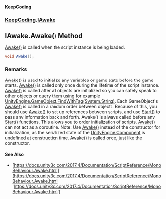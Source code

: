 #### [KeepCoding](index.md 'index')
### [KeepCoding](KeepCoding.md 'KeepCoding').[IAwake](IAwake.md 'KeepCoding.IAwake')
## IAwake.Awake() Method
[Awake()](IAwake.Awake().md 'KeepCoding.IAwake.Awake()') is called when the script instance is being loaded.  
            
```csharp
void Awake();
```
### Remarks
[Awake()](IAwake.Awake().md 'KeepCoding.IAwake.Awake()') is used to initialize any variables or game state before the game starts. [Awake()](IAwake.Awake().md 'KeepCoding.IAwake.Awake()') is called only once during the lifetime of the script instance. [Awake()](IAwake.Awake().md 'KeepCoding.IAwake.Awake()') is called after all objects are initialized so you can safely speak to other objects or query them using for example [UnityEngine.GameObject.FindWithTag(System.String)](https://docs.microsoft.com/en-us/dotnet/api/UnityEngine.GameObject.FindWithTag#UnityEngine_GameObject_FindWithTag_System_String_ 'UnityEngine.GameObject.FindWithTag(System.String)'). Each GameObject's [Awake()](IAwake.Awake().md 'KeepCoding.IAwake.Awake()') is called in a random order between objects. Because of this, you should use [Awake()](IAwake.Awake().md 'KeepCoding.IAwake.Awake()') to set up references between scripts, and use [Start()](IStart.Start().md 'KeepCoding.IStart.Start()') to pass any information back and forth. [Awake()](IAwake.Awake().md 'KeepCoding.IAwake.Awake()') is always called before any [Start()](IStart.Start().md 'KeepCoding.IStart.Start()') functions. This allows you to order initialization of scripts. [Awake()](IAwake.Awake().md 'KeepCoding.IAwake.Awake()') can not act as a coroutine. Note: Use [Awake()](IAwake.Awake().md 'KeepCoding.IAwake.Awake()') instead of the constructor for initialization, as the serialized state of the [UnityEngine.Component](https://docs.microsoft.com/en-us/dotnet/api/UnityEngine.Component 'UnityEngine.Component') is undefined at construction time. [Awake()](IAwake.Awake().md 'KeepCoding.IAwake.Awake()') is called once, just like the constructor.  
            
#### See Also
- [https://docs.unity3d.com/2017.4/Documentation/ScriptReference/MonoBehaviour.Awake.html](https://docs.unity3d.com/2017.4/Documentation/ScriptReference/MonoBehaviour.Awake.html 'https://docs.unity3d.com/2017.4/Documentation/ScriptReference/MonoBehaviour.Awake.html')
